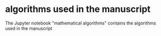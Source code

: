 #  algorithms used in the manuscript 
The Jupyter notebook "mathematical algorithms" contains the algorithms used in the manuscript
